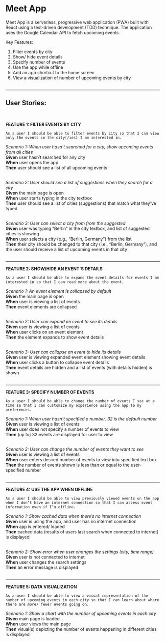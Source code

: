 # Meet App  

Meet App is a serverless, progressive web application (PWA) built with React using a test-driven development (TDD) technique. The application uses the Google Calendar API to fetch upcoming events.

Key Features:   
1. Filter events by city  
2. Show/ hide event details  
3. Specify number of events  
4. Use the app while offline  
5. Add an app shortcut to the home screen  
6. View a visualization of number of upcoming events by city   
&nbsp;    

---

## User Stories: 
&nbsp;   

**FEATURE 1: FILTER EVENTS BY CITY**  

    As a user I should be able to filter events by city so that I can view only the events in the city(/ies) I am interested in. 

*Scenario 1: When user hasn’t searched for a city, show upcoming events from all cities*  
**Given** user hasn’t searched for any city  
**When** user opens the app  
**Then** user should see a list of all upcoming events  
&nbsp;   

*Scenario 2: User should see a list of suggestions when they search for a city*  
**Given** the main page is open  
**When** user starts typing in the city textbox  
**Then** user should see a list of cities (suggestions) that match what they’ve typed  
 &nbsp;   

*Scenario 3: User can select a city from from the suggested*  
**Given** user was typing “Berlin” in the city textbox, and list of suggested cities is showing  
**When** user selects a city (e.g., “Berlin, Germany”) from the list  
**Then** their city should be changed to that city (i.e., “Berlin, Germany”), and the user should receive a list of upcoming events in that city  
 &nbsp;   

---

**FEATURE 2: SHOW/HIDE AN EVENT'S DETAILS**

    As a user I should be able to expand the event details for events I am interested in so that I can read more about the event.

*Scenario 1: An event element is collapsed by default*  
**Given** the main page is open  
**When** user is viewing a list of events  
**Then** event elements are collapsed  
 &nbsp;   

*Scenario 2: User can expand an event to see its details*  
**Given** user is viewing a list of events  
**When** user clicks on an event element  
**Then** the element expands to show event details  
 &nbsp;   

*Scenario 3: User can collapse an event to hide its details*  
**Given** user is viewing expanded event element showing event details  
**When** user clicks a button to collapse event details  
**Then** event details are hidden and a list of events (with details hidden) is shown  
 &nbsp;   

---

**FEATURE 3: SPECIFY NUMBER OF EVENTS**

    As a user I should be able to change the number of events I see at a time so that I can customize my experience using the app to my preferences.

*Scenario 1: When user hasn’t specified a number, 32 is the default number*  
**Given** user is viewing a list of events  
**When** user does not specify a number of events to view  
**Then** (up to) 32 events are displayed for user to view  
 &nbsp;   

*Scenario 2: User can change the number of events they want to see*   
**Given** user is viewing a list of events  
**When** user enters desired number of events to view into specified text box   
**Then** the number of events shown is less than or equal to the user-specified number  
 &nbsp;    
   
---

**FEATURE 4: USE THE APP WHEN OFFLINE**

    As a user I should be able to view previously viewed events on the app when I don’t have an internet connection so that I can access event information even if I’m offline.

*Scenario 1: Show cached data when there’s no internet connection*  
**Given** user is using the app, and user has no internet connection  
**When** app is entered/ loaded  
**Then** cached data (results of users last search when connected to internet) is displayed  
 &nbsp;   
    
*Scenario 2: Show error when user changes the settings (city, time range)*  
**Given** user is not connected to internet  
**When** user changes the search settings  
**Then** an error message is displayed  
 &nbsp;   

---

**FEATURE 5: DATA VISUALIZATION**

    As a user I should be able to view a visual representation of the number of upcoming events in each city so that I can learn about where there are more/ fewer events going on.

*Scenario 1: Show a chart with the number of upcoming events in each city*   
**Given** main page is loaded  
**When** user views the main page  
**Then** visual(s) depicting the number of events happening in different cities is displayed  
 &nbsp;   


